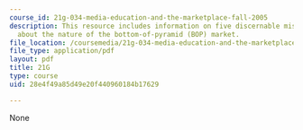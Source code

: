 ```yaml
---
course_id: 21g-034-media-education-and-the-marketplace-fall-2005
description: This resource includes information on five discernable misconceptions
  about the nature of the bottom-of-pyramid (BOP) market.
file_location: /coursemedia/21g-034-media-education-and-the-marketplace-fall-2005/28e4f49a85d49e20f440960184b17629_MIT21G_034F05_itcentreprde.pdf
file_type: application/pdf
layout: pdf
title: 21G
type: course
uid: 28e4f49a85d49e20f440960184b17629

---
```

None